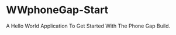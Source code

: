 WWphoneGap-Start
================

A  Hello World Application To Get Started With The Phone Gap Build.
